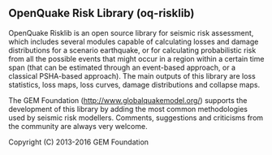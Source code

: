 OpenQuake Risk Library (oq-risklib)
-----------------------------------

OpenQuake Risklib is an open source library for seismic risk assessment,
which includes several modules capable of calculating losses and damage
distributions for a scenario earthquake, or for calculating probabilistic
risk from all the possible events that might occur in a region within a
certain time span (that can be estimated through an event-based approach,
or a classical PSHA-based approach). The main outputs of this library are
loss statistics, loss maps, loss curves, damage distributions and collapse
maps.

The GEM Foundation (http://www.globalquakemodel.org/) supports the development
of this library by adding the most common methodologies used by seismic risk
modellers. Comments, suggestions and criticisms from the community are always
very welcome.

Copyright (C) 2013-2016 GEM Foundation
